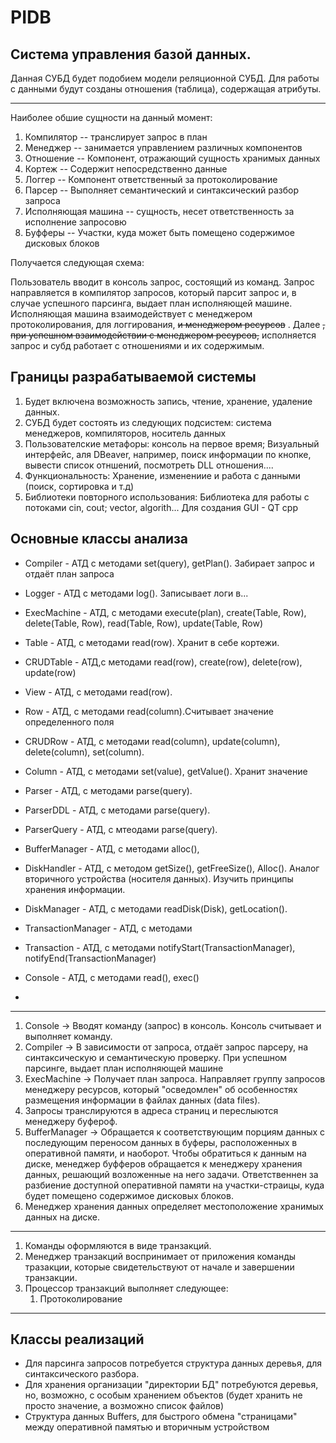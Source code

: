 # PIDB

## Система управления базой данных.

Данная СУБД будет подобием модели реляционной СУБД. Для работы с данными будут созданы отношения (таблица), содержащая атрибуты.

___

Наиболее обшие сущности на данный момент:
1. Компилятор -- транслирует запрос в план
2. Менеджер -- занимается управлением различных компонентов
3. Отношение -- Компонент, отражающий сущность хранимых данных 
4. Кортеж -- Содержит непосредственно данные 
5. Логгер -- Компонент ответственный за протоколирование
6. Парсер -- Выполняет семантический и синтаксический разбор запроса
7. Исполняющая машина -- сущность, несет ответственность за исполнение запросовю
8. Буфферы -- Участки, куда может быть помещено содержимое дисковых блоков

Получается следующая схема:

Пользователь вводит в консоль запрос, состоящий из команд. 
Запрос направляется в компилятор запросов, который парсит запрос и, в случае успешного парсинга, выдает план исполняющей машине.
Исполняющая машина взаимодействует с менеджером протоколирования, для логгирования, ~~и менеджером ресурсов~~ .
Далее ~~, при успешном взаимодействии с менеджером ресурсов,~~ исполняется запрос и субд работает с отношениями и их содержимым.

## Границы разрабатываемой системы
   1. Будет включена возможность запись, чтение, хранение, удаление данных.
   2. СУБД будет состоять из следующих подсистем: система менеджеров, компиляторов, носитель данных
   3. Пользователские метафоры: консоль на первое время; Визуальный интерфейс, аля DBeaver, например, поиск информации по кнопке, вывести список отншений, посмотреть DLL отношения.... 
   4. Функциональность: Хранение, изменениие и работа с данными (поиск, сортировка и т.д)
   5. Библиотеки повторного использования: Библиотека для работы с потоками cin, cout; vector, algorith... Для создания GUI - QT cpp

## Основные классы анализа
 
   - Compiler - АТД с методами set(query), getPlan(). Забирает запрос и отдаёт план запроса 
   - Logger - АТД с методами log(). Записывает логи в...
   - ExecMachine - АТД, с методами execute(plan), create(Table, Row), delete(Table, Row), read(Table, Row), update(Table, Row)
  
   - Table - АТД, с методами read(row). Хранит в себе кортежи. 
   - CRUDTable - АТД,с методами read(row), create(row), delete(row), update(row)
   - View - АТД, с методами read(row).

   - Row - АТД, с методами read(column).Считывает значение определенного поля
   - CRUDRow - АТД, с методами read(column), update(column), delete(column), set(column).

   - Column - АТД, с методами set(value), getValue(). Хранит значение

   - Parser - АТД, с методами parse(query).
   - ParserDDL - АТД, с методами parse(query).
   - ParserQuery - АТД, с мтеодами parse(query).
   
   - BufferManager - АТД, с методами alloc(),  
   - DiskHandler - АТД, с методом getSize(), getFreeSize(), Alloc(). Аналог вторичного устройства (носителя данных). Изучить принципы хранения информации.
   - DiskManager - АТД, с методами readDisk(Disk), getLocation().

   - TransactionManager - АТД, с методами
   - Transaction - АТД, с методами notifyStart(TransactionManager), notifyEnd(TransactionManager) 
   - Console - АТД, с методами read(), exec()
   -  
----------------------------------

   1. Console -> Вводят команду (запрос) в консоль. Консоль считывает и выполняет команду.
   2. Compiler -> В зависимости от запроса, отдаёт запрос парсеру, на синтаксическую и семантическую проверку. При успешном парсинге, выдает план исполняющей машине
   3. ExecMachine -> Получает план запроса. Направляет группу запросов менеджеру ресурсов, который "осведомлен" об особенностях размещения информации в файлах данных
(data files).
   4. Запросы транслируются в адреса страниц и переслыются менеджеру буфероф.
   5. BufferManager -> Обращается к соответствующим порциям данных с последующим переносом данных в буферы, расположенных в оперативной памяти, и наоборот. Чтобы обратиться к данным на диске, менеджер буфферов обращается к менеджеру хранения данных, решающий возложенные на него задачи. Ответственнен за разбиение доступной оперативной памяти на участки-страицы, куда будет помещено содержимое дисковых блоков.
   6. Менеджер хранения данных определяет местоположение хранимых данных на диске.
-----------------------------------

   1. Команды оформляются в виде транзакций.
   2. Менеджер транзакций воспринимает от приложения команды тразакции, которые свидетельствуют от начале и завершении транзакции. 
   3. Процессор транзакций выполняет следующее:
       1. Протоколирование

------------------------------------


## Классы реализаций

   - Для парсинга запросов потребуется структура данных деревья, для синтаксического разбора.
   - Для хранения организации "директории БД" потребуются деревья, но, возможно, с особым хранением объектов (будет хранить не просто значение, а возможно список файлов)
   - Структура данных Buffers, для быстрого обмена "страницами" между оперативной памятью и вторичным устройством
